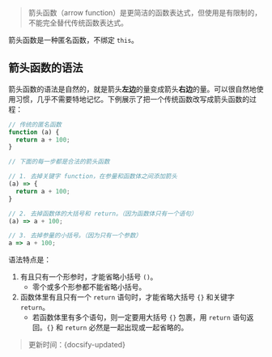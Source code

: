 > 箭头函数（arrow function）是更简洁的函数表达式，但使用是有限制的，不能完全替代传统函数表达式。

箭头函数是一种匿名函数，不绑定 `this`。

## 箭头函数的语法

箭头函数的语法是自然的，就是箭头**左边**的量变成箭头**右边**的量。可以很自然地使用习惯，几乎不需要特地记忆。下例展示了把一个传统函数改写成箭头函数的过程：

```js
// 传统的匿名函数
function (a) {
  return a + 100;
}

// 下面的每一步都是合法的箭头函数

// 1. 去掉关键字 function，在参量和函数体之间添加箭头
(a) => {
  return a + 100;
}

// 2. 去掉函数体的大括号和 return。（因为函数体只有一个语句）
(a) => a + 100;

// 3. 去掉参量的小括号。（因为只有一个参数）
a => a + 100;
```

语法特点是：

1. 有且只有一个形参时，才能省略小括号 `()`。
   * 零个或多个形参都不能省略小括号。
2. 函数体里有且只有一个 `return` 语句时，才能省略大括号 `{}` 和关键字 `return`。
   * 若函数体里有多个语句，则一定要用大括号 `{}` 包裹，用 `return` 语句返回。`{}` 和 `return` 必然是一起出现或一起省略的。





> 更新时间：{docsify-updated}
